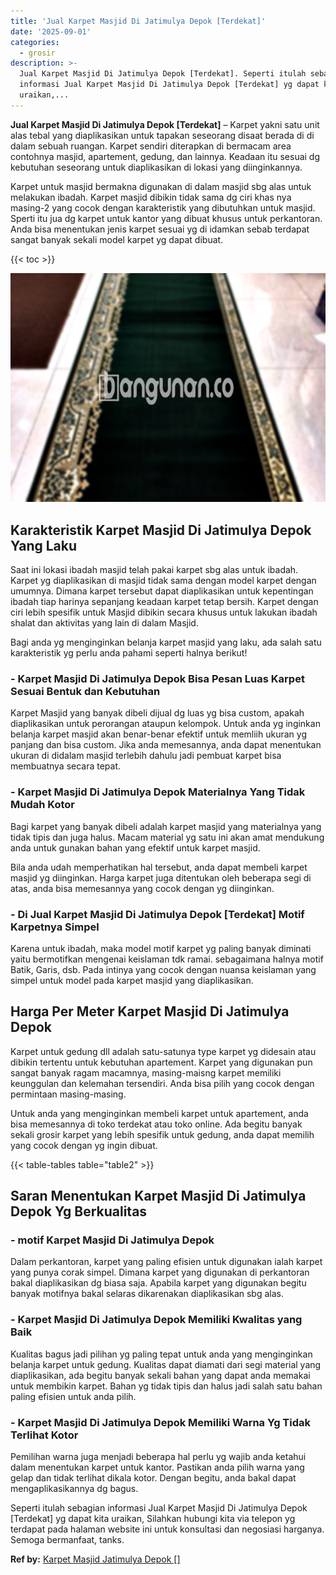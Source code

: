 ```yaml
---
title: 'Jual Karpet Masjid Di Jatimulya Depok [Terdekat]'
date: '2025-09-01'
categories:
  - grosir
description: >-
  Jual Karpet Masjid Di Jatimulya Depok [Terdekat]. Seperti itulah sebagian
  informasi Jual Karpet Masjid Di Jatimulya Depok [Terdekat] yg dapat kita
  uraikan,...
---
```


**Jual Karpet Masjid Di Jatimulya Depok \[Terdekat\]** – Karpet yakni satu unit alas tebal yang diaplikasikan untuk tapakan seseorang disaat berada di di dalam sebuah ruangan. Karpet sendiri diterapkan di bermacam area contohnya masjid, apartement, gedung, dan lainnya. Keadaan itu sesuai dg kebutuhan seseorang untuk diaplikasikan di lokasi yang diinginkannya.

Karpet untuk masjid bermakna digunakan di dalam masjid sbg alas untuk melakukan ibadah. Karpet masjid dibikin tidak sama dg ciri khas nya masing-2 yang cocok dengan karakteristik yang dibutuhkan untuk masjid. Sperti itu jua dg karpet untuk kantor yang dibuat khusus untuk perkantoran. Anda bisa menentukan jenis karpet sesuai yg di idamkan sebab terdapat sangat banyak sekali model karpet yg dapat dibuat.

{{< toc >}}

![Jual Karpet Masjid Di Jatimulya Depok [Terdekat]](/images/grosir-karpet-murah-77.png)

## Karakteristik Karpet Masjid Di Jatimulya Depok Yang Laku

Saat ini lokasi ibadah masjid telah pakai karpet sbg alas untuk ibadah. Karpet yg diaplikasikan di masjid tidak sama dengan model karpet dengan umumnya. Dimana karpet tersebut dapat diaplikasikan untuk kepentingan ibadah tiap harinya sepanjang keadaan karpet tetap bersih. Karpet dengan ciri lebih spesifik untuk Masjid dibikin secara khusus untuk lakukan ibadah shalat dan aktivitas yang lain di dalam Masjid.

Bagi anda yg menginginkan belanja karpet masjid yang laku, ada salah satu karakteristik yg perlu anda pahami seperti halnya berikut!

### \- Karpet Masjid Di Jatimulya Depok Bisa Pesan Luas Karpet Sesuai Bentuk dan Kebutuhan

Karpet Masjid yang banyak dibeli dijual dg luas yg bisa custom, apakah diaplikasikan untuk perorangan ataupun kelompok. Untuk anda yg inginkan belanja karpet masjid akan benar-benar efektif untuk memliih ukuran yg panjang dan bisa custom. Jika anda memesannya, anda dapat menentukan ukuran di didalam masjid terlebih dahulu jadi pembuat karpet bisa membuatnya secara tepat.

### \- Karpet Masjid Di Jatimulya Depok Materialnya Yang Tidak Mudah Kotor

Bagi karpet yang banyak dibeli adalah karpet masjid yang materialnya yang tidak tipis dan juga halus. Macam material yg satu ini akan amat mendukung anda untuk gunakan bahan yang efektif untuk karpet masjid.

Bila anda udah memperhatikan hal tersebut, anda dapat membeli karpet masjid yg diinginkan. Harga karpet juga ditentukan oleh beberapa segi di atas, anda bisa memesannya yang cocok dengan yg diinginkan.

### \- Di Jual Karpet Masjid Di Jatimulya Depok \[Terdekat\] Motif Karpetnya Simpel

Karena untuk ibadah, maka model motif karpet yg paling banyak diminati yaitu bermotifkan mengenai keislaman tdk ramai. sebagaimana halnya motif Batik, Garis, dsb. Pada intinya yang cocok dengan nuansa keislaman yang simpel untuk model pada karpet masjid yang diaplikasikan.

## Harga Per Meter Karpet Masjid Di Jatimulya Depok

Karpet untuk gedung dll adalah satu-satunya type karpet yg didesain atau dibikin tertentu untuk kebutuhan apartement. Karpet yang digunakan pun sangat banyak ragam macamnya, masing-maisng karpet memiliki keunggulan dan kelemahan tersendiri. Anda bisa pilih yang cocok dengan permintaan masing-masing.

Untuk anda yang menginginkan membeli karpet untuk apartement, anda bisa memesannya di toko terdekat atau toko online. Ada begitu banyak sekali grosir karpet yang lebih spesifik untuk gedung, anda dapat memilih yang cocok dengan yg ingin dibuat.

{{< table-tables table="table2" >}}

## Saran Menentukan Karpet Masjid Di Jatimulya Depok Yg Berkualitas

### \- motif Karpet Masjid Di Jatimulya Depok

Dalam perkantoran, karpet yang paling efisien untuk digunakan ialah karpet yang punya corak simpel. Dimana karpet yang digunakan di perkantoran bakal diaplikasikan dg biasa saja. Apabila karpet yang digunakan begitu banyak motifnya bakal selaras dikarenakan diaplikasikan sbg alas.

### \- Karpet Masjid Di Jatimulya Depok Memiliki Kwalitas yang Baik

Kualitas bagus jadi pilihan yg paling tepat untuk anda yang menginginkan belanja karpet untuk gedung. Kualitas dapat diamati dari segi material yang diaplikasikan, ada begitu banyak sekali bahan yang dapat anda memakai untuk membikin karpet. Bahan yg tidak tipis dan halus jadi salah satu bahan paling efisien untuk anda pilih.

### \- Karpet Masjid Di Jatimulya Depok Memiliki Warna Yg Tidak Terlihat Kotor

Pemilihan warna juga menjadi beberapa hal perlu yg wajib anda ketahui dalam menentukan karpet untuk kantor. Pastikan anda pilih warna yang gelap dan tidak terlihat dikala kotor. Dengan begitu, anda bakal dapat mengaplikasikannya dg bagus.

Seperti itulah sebagian informasi Jual Karpet Masjid Di Jatimulya Depok \[Terdekat\] yg dapat kita uraikan, Silahkan hubungi kita via telepon yg terdapat pada halaman website ini untuk konsultasi dan negosiasi harganya. Semoga bermanfaat, tanks.

**Ref by:**  [Karpet Masjid Jatimulya Depok []](https://id.wikipedia.org/wiki/Karpet)
